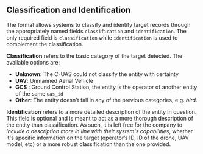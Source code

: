## Classification and Identification
The format allows systems to classify and identify target records through the
appropriately named fields `classification` and `identification`.
The only required field is `classification` while `identification` 
is used to complement the classification.

**Classification** refers to the basic category of the target detected.
The available options are:
- **Unknown**: The C-UAS could not classify the entity with certainty
- **UAV**: Unmanned Aerial Vehicle
- **GCS** : Ground Control Station, the entity is the operator of another entity of the same `uas_id`
- **Other**: The entity doesn't fall in any of the previous categories, e.g. _bird_.

**Identification** refers to a more detailed description of the entity in question. 
This field is optional and is meant to act as a more thorough description of the entity than classification.
As such, it is left free for the company to *include a description more in line with their 
system's capabilities*, whether it's specific information on the target (operator’s ID, 
ID of the drone, UAV model, etc) or a more robust classification than the one provided.